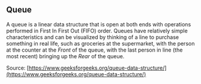 ## Queue

A queue is a linear data structure that is open at both ends with operations performed in First In First Out (FIFO) order. Queues have relatively simple characteristics and can be visualized by thinking of a line to purchase something in real life, such as groceries at the supermarket, with the person at the counter at the _Front_ of the queue, with the last person in line (the most recent) bringing up the _Rear_ of the queue.

Source: [https://www.geeksforgeeks.org/queue-data-structure/](https://www.geeksforgeeks.org/queue-data-structure/)
